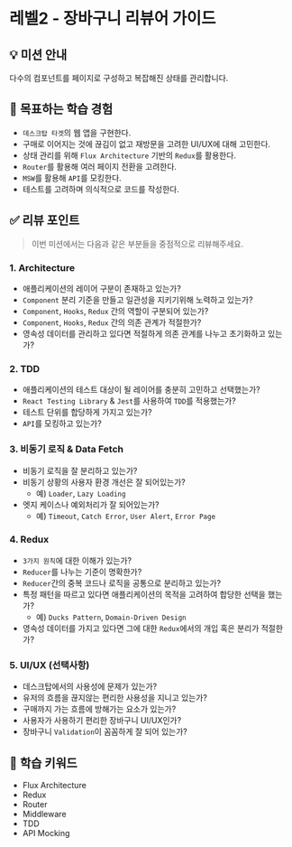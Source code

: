 # 레벨2 - 장바구니 리뷰어 가이드

## 💡 미션 안내

다수의 컴포넌트를 페이지로 구성하고 복잡해진 상태를 관리합니다.

## 📍 목표하는 학습 경험

- `데스크탑 타겟`의 웹 앱을 구현한다.
- 구매로 이어지는 것에 끊김이 없고 재방문을 고려한 UI/UX에 대해 고민한다.
- 상태 관리를 위해 `Flux Architecture` 기반의 `Redux`를 활용한다.
- `Router`를 활용해 여러 페이지 전환을 고려한다.
- `MSW`를 활용해 `API`를 모킹한다.
- 테스트를 고려하며 의식적으로 코드를 작성한다.

## ✅ 리뷰 포인트

> 이번 미션에서는 다음과 같은 부분들을 중점적으로 리뷰해주세요.

### 1. Architecture

- 애플리케이션의 레이어 구분이 존재하고 있는가?
- `Component` 분리 기준을 만들고 일관성을 지키기위해 노력하고 있는가?
- `Component`, `Hooks`, `Redux` 간의 역할이 구분되어 있는가?
- `Component`, `Hooks`, `Redux` 간의 의존 관계가 적절한가?
- 영속성 데이터를 관리하고 있다면 적절하게 의존 관계를 나누고 초기화하고 있는가?

### 2. TDD

- 애플리케이션의 테스트 대상이 될 레이어를 충분히 고민하고 선택했는가?
- `React Testing Library` & `Jest`를 사용하여 `TDD`를 적용했는가?
- 테스트 단위를 합당하게 가지고 있는가?
- `API`를 모킹하고 있는가?

### 3. 비동기 로직 & Data Fetch

- 비동기 로직을 잘 분리하고 있는가?
- 비동기 상황의 사용자 환경 개선은 잘 되어있는가?
  - 예) `Loader`, `Lazy Loading`
- 엣지 케이스나 예외처리가 잘 되어있는가?
  - 예) `Timeout`, `Catch Error`, `User Alert`, `Error Page`

### 4. Redux

- `3가지 원칙`에 대한 이해가 있는가?
- `Reducer`를 나누는 기준이 명확한가?
- `Reducer`간의 중복 코드나 로직을 공통으로 분리하고 있는가?
- 특정 패턴을 따르고 있다면 애플리케이션의 목적을 고려하여 합당한 선택을 했는가?
  - 예) `Ducks Pattern`, `Domain-Driven Design`
- 영속성 데이터를 가지고 있다면 그에 대한 `Redux`에서의 개입 혹은 분리가 적절한가?

### 5. UI/UX (선택사항)

- 데스크탑에서의 사용성에 문제가 있는가?
- 유저의 흐름을 끊지않는 편리한 사용성을 지니고 있는가?
- 구매까지 가는 흐름에 방해가는 요소가 있는가?
- 사용자가 사용하기 편리한 장바구니 UI/UX인가?
- 장바구니 `Validation`이 꼼꼼하게 잘 되어 있는가?

## 🔑 학습 키워드

- Flux Architecture
- Redux
- Router
- Middleware
- TDD
- API Mocking
